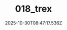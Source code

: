 ---
title: "018_trex"
description: ""
image: "/uploads/photos/0022-018_trex.webp"
display: "/uploads/photos/0022-018_trex-display.webp"
thumbnail: "/uploads/photos/0022-018_trex-thumb.webp"
width: 6000
height: 4000
featured: false
date: 2025-10-30T08:47:17.536Z
order: 0
---